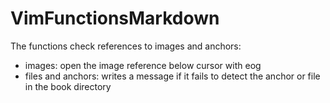 # VimFunctionsMarkdown

The functions check references to images and anchors:
* images: open the image reference below cursor with eog
* files and anchors: writes a message if it fails to detect the anchor or file in the book directory
